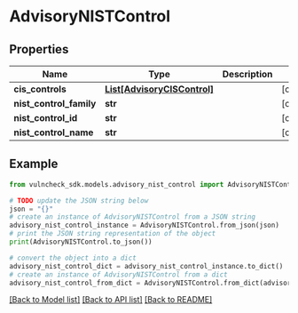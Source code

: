 # AdvisoryNISTControl


## Properties

Name | Type | Description | Notes
------------ | ------------- | ------------- | -------------
**cis_controls** | [**List[AdvisoryCISControl]**](AdvisoryCISControl.md) |  | [optional] 
**nist_control_family** | **str** |  | [optional] 
**nist_control_id** | **str** |  | [optional] 
**nist_control_name** | **str** |  | [optional] 

## Example

```python
from vulncheck_sdk.models.advisory_nist_control import AdvisoryNISTControl

# TODO update the JSON string below
json = "{}"
# create an instance of AdvisoryNISTControl from a JSON string
advisory_nist_control_instance = AdvisoryNISTControl.from_json(json)
# print the JSON string representation of the object
print(AdvisoryNISTControl.to_json())

# convert the object into a dict
advisory_nist_control_dict = advisory_nist_control_instance.to_dict()
# create an instance of AdvisoryNISTControl from a dict
advisory_nist_control_from_dict = AdvisoryNISTControl.from_dict(advisory_nist_control_dict)
```
[[Back to Model list]](../README.md#documentation-for-models) [[Back to API list]](../README.md#documentation-for-api-endpoints) [[Back to README]](../README.md)


